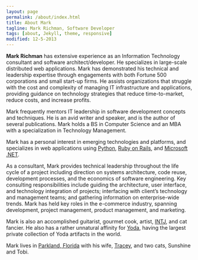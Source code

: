 ```yaml
---
layout: page
permalink: /about/index.html
title: About Mark
tagline: Mark Richman, Software Developer
tags: [about, Jekyll, theme, responsive]
modified: 12-5-2013
---
```


**Mark Richman** has extensive experience as an Information Technology consultant and software architect/developer. He specializes in large-scale distributed web applications. Mark has demonstrated his technical and leadership expertise through engagements with both Fortune 500 corporations and small start-up firms. He assists organizations that struggle with the cost and complexity of managing IT infrastructure and applications, providing guidance on technology strategies that reduce time-to-market, reduce costs, and increase profits. 

Mark frequently mentors IT leadership in software development concepts and techniques. He is an avid writer and speaker, and is the author of several publications. Mark holds a BS in Computer Science and an MBA with a specialization in Technology Management.

Mark has a personal interest in emerging technologies and platforms, and specializes in web applications using [Python](http://www.python.org), [Ruby on Rails](http://rubyonrails.org), and [Microsoft .NET](http://www.microsoft.com/net). 

As a consultant, Mark provides technical leadership throughout the life cycle of a project including direction on systems architecture, code reuse, development processes, and the economics of software engineering. Key consulting responsibilities include guiding the architecture, user interface, and technology integration of projects; interfacing with client’s technology and management teams; and gathering information on enterprise-wide trends. Mark has held key roles in the e-commerce industry, spanning development, project management, product management, and marketing.

Mark is also an accomplished guitarist, gourmet cook, artist, [INTJ](http://www.typelogic.com/intj.html), and cat fancier. He also has a rather unnatural affinity for [Yoda](http://starwars.com/explore/encyclopedia/characters/yoda/), having the largest private collection of Yoda artifacts in the world.

Mark lives in [Parkland, Florida](https://maps.google.com/maps?q=Parkland,+FL) with his wife, [Tracey](http://www.traceyrichman.com/), and two cats, Sunshine and Tobi.
